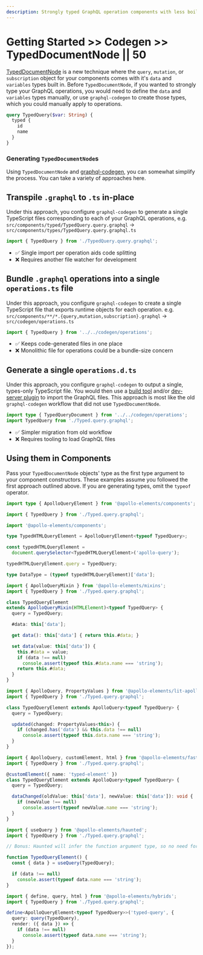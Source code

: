 ```yaml
---
description: Strongly typed GraphQL operation components with less boilerplate
---
```


# Getting Started >> Codegen >> TypedDocumentNode || 50

[TypedDocumentNode](https://the-guild.dev/blog/typed-document-node) is a new technique where the `query`, `mutation`, or `subscription` object for your components comes with it's `data` and `variables` types built in. Before `TypedDocumentNode`, if you wanted to strongly type your GraphQL operations, you would need to define the `data` and `variables` types manually, or use `graphql-codegen` to create those types, which you could manually apply to operations.

```graphql copy
query TypedQuery($var: String) {
  typed {
    id
    name
  }
}
```

### Generating `TypedDocumentNode`s
Using `TypedDocumentNode` and [graphql-codegen](https://graphql-code-generator.com/docs/plugins/typed-document-node), you can somewhat simplify the process. You can take a variety of approaches here.

## Transpile `.graphql` to `.ts` in-place
Under this approach, you configure `graphql-codegen` to generate a single TypeScript files corresponding to each of your GraphQL operations, e.g. `src/components/typed/TypedQuery.query.graphql` -> `src/components/types/TypedQuery.query.graphql.ts`

```ts copy
import { TypedQuery } from './TypedQuery.query.graphql';
```

- ✅ Single import per operation aids code splitting
- ❌ Requires another file watcher for development

## Bundle `.graphql` operations into a single `operations.ts` file
Under this approach, you configure `graphql-codegen` to create a single TypeScript file that exports runtime objects for each operation. e.g. `src/components/**/*.{query,mutation,subscription}.graphql` -> `src/codegen/operations.ts`

```ts copy
import { TypedQuery } from '../../codegen/operations';
```

- ✅ Keeps code-generated files in one place
- ❌ Monolithic file for operations could be a bundle-size concern

## Generate a single `operations.d.ts`

Under this approach, you configure `graphql-codegen` to output a single, types-only TypeScript file. You would then use a [build tool](../building-for-production.md) and/or [dev-server plugin](../buildless-development.md) to import the GraphQL files. This approach is most like the old `graphql-codegen` workflow that did not use `TypedDocumentNode`.

```ts copy
import type { TypedQueryDocument } from '../../codegen/operations';
import TypedQuery from './Typed.query.graphql';
```

- ✅ Simpler migration from old workflow
- ❌ Requires tooling to load GraphQL files

## Using them in Components

Pass your `TypedDocumentNode` objects' type as the first type argument to your component constructors. These examples assume you followed the first approach outlined above. If you are generating types, omit the `typeof` operator.

<code-tabs collection="libraries" default-tab="lit">

  ```ts tab html
  import type { ApolloQueryElement } from '@apollo-elements/components';

  import { TypedQuery } from './Typed.query.graphql';

  import '@apollo-elements/components';

  type TypedHTMLQueryElement = ApolloQueryElement<typeof TypedQuery>;

  const typedHTMLQueryElement =
    document.querySelector<TypedHTMLQueryElement>('apollo-query');

  typedHTMLQueryElement.query = TypedQuery;

  type DataType = (typeof typedHTMLQueryElement)['data'];
  ```

  ```ts tab mixins
  import { ApolloQueryMixin } from '@apollo-elements/mixins';
  import { TypedQuery } from './Typed.query.graphql';

  class TypedQueryElement
  extends ApolloQueryMixin(HTMLElement)<typeof TypedQuery> {
    query = TypedQuery;

    #data: this['data'];

    get data(): this['data'] { return this.#data; }

    set data(value: this['data']) {
      this.#data = value;
      if (data !== null)
        console.assert(typeof this.#data.name === 'string');
      return this.#data;
    }
  }
  ```

  ```ts tab lit
  import { ApolloQuery, PropertyValues } from '@apollo-elements/lit-apollo';
  import { TypedQuery } from './Typed.query.graphql';

  class TypedQueryElement extends ApolloQuery<typeof TypedQuery> {
    query = TypedQuery;

    updated(changed: PropertyValues<this>) {
      if (changed.has('data') && this.data !== null)
        console.assert(typeof this.data.name === 'string');
    }
  }
  ```

  ```ts tab fast
  import { ApolloQuery, customElement, html } from '@apollo-elements/fast';
  import { TypedQuery } from './Typed.query.graphql';

  @customElement({ name: 'typed-element' })
  class TypedQueryElement extends ApolloQuery<typeof TypedQuery> {
    query = TypedQuery;

    dataChanged(oldValue: this['data'], newValue: this['data']): void {
      if (newValue !== null)
        console.assert(typeof newValue.name === 'string');
    }
  }
  ```

  ```ts tab haunted
  import { useQuery } from '@apollo-elements/haunted';
  import { TypedQuery } from './Typed.query.graphql';

  // Bonus: Haunted will infer the function argument type, so no need for type arguments.

  function TypedQueryElement() {
    const { data } = useQuery(TypedQuery);

    if (data !== null)
      console.assert(typeof data.name === 'string');
  }
  ```

  ```ts tab hybrids
  import { define, query, html } from '@apollo-elements/hybrids';
  import { TypedQuery } from './Typed.query.graphql';

  define<ApolloQueryElement<typeof TypedQuery>>('typed-query', {
    query: query(TypedQuery),
    render: ({ data }) => {
      if (data !== null)
        console.assert(typeof data.name === 'string');
    }
  });
  ```

</code-tabs>
